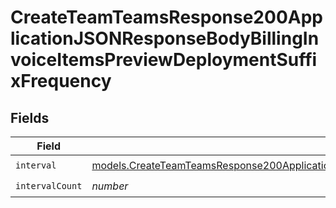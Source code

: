 # CreateTeamTeamsResponse200ApplicationJSONResponseBodyBillingInvoiceItemsPreviewDeploymentSuffixFrequency


## Fields

| Field                                                                                                                                                                                                                                  | Type                                                                                                                                                                                                                                   | Required                                                                                                                                                                                                                               | Description                                                                                                                                                                                                                            |
| -------------------------------------------------------------------------------------------------------------------------------------------------------------------------------------------------------------------------------------- | -------------------------------------------------------------------------------------------------------------------------------------------------------------------------------------------------------------------------------------- | -------------------------------------------------------------------------------------------------------------------------------------------------------------------------------------------------------------------------------------- | -------------------------------------------------------------------------------------------------------------------------------------------------------------------------------------------------------------------------------------- |
| `interval`                                                                                                                                                                                                                             | [models.CreateTeamTeamsResponse200ApplicationJSONResponseBodyBillingInvoiceItemsPreviewDeploymentSuffixInterval](../models/createteamteamsresponse200applicationjsonresponsebodybillinginvoiceitemspreviewdeploymentsuffixinterval.md) | :heavy_check_mark:                                                                                                                                                                                                                     | N/A                                                                                                                                                                                                                                    |
| `intervalCount`                                                                                                                                                                                                                        | *number*                                                                                                                                                                                                                               | :heavy_check_mark:                                                                                                                                                                                                                     | N/A                                                                                                                                                                                                                                    |
